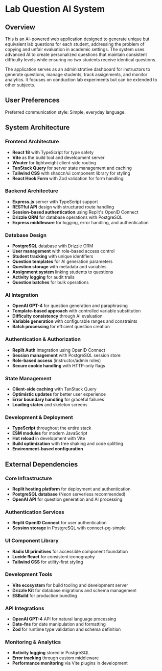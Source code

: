 # Lab Question AI System

## Overview

This is an AI-powered web application designed to generate unique but equivalent lab questions for each student, addressing the problem of copying and unfair evaluation in academic settings. The system uses advanced AI to create personalized questions that maintain consistent difficulty levels while ensuring no two students receive identical questions.

The application serves as an administrative dashboard for instructors to generate questions, manage students, track assignments, and monitor analytics. It focuses on conduction lab experiments but can be extended to other subjects.

## User Preferences

Preferred communication style: Simple, everyday language.

## System Architecture

### Frontend Architecture
- **React 18** with TypeScript for type safety
- **Vite** as the build tool and development server
- **Wouter** for lightweight client-side routing
- **TanStack Query** for server state management and caching
- **Tailwind CSS** with shadcn/ui component library for styling
- **React Hook Form** with Zod validation for form handling

### Backend Architecture
- **Express.js** server with TypeScript support
- **RESTful API** design with structured route handling
- **Session-based authentication** using Replit's OpenID Connect
- **Drizzle ORM** for database operations with PostgreSQL
- **Express middleware** for logging, error handling, and authentication

### Database Design
- **PostgreSQL** database with Drizzle ORM
- **User management** with role-based access control
- **Student tracking** with unique identifiers
- **Question templates** for AI generation parameters
- **Question storage** with metadata and variables
- **Assignment system** linking students to questions
- **Activity logging** for audit trails
- **Question batches** for bulk operations

### AI Integration
- **OpenAI GPT-4** for question generation and paraphrasing
- **Template-based approach** with controlled variable substitution
- **Difficulty consistency** through AI evaluation
- **Variable generation** with configurable ranges and constraints
- **Batch processing** for efficient question creation

### Authentication & Authorization
- **Replit Auth** integration using OpenID Connect
- **Session management** with PostgreSQL session store
- **Role-based access** (instructor/admin roles)
- **Secure cookie handling** with HTTP-only flags

### State Management
- **Client-side caching** with TanStack Query
- **Optimistic updates** for better user experience
- **Error boundary handling** for graceful failures
- **Loading states** and skeleton screens

### Development & Deployment
- **TypeScript** throughout the entire stack
- **ESM modules** for modern JavaScript
- **Hot reload** in development with Vite
- **Build optimization** with tree shaking and code splitting
- **Environment-based configuration**

## External Dependencies

### Core Infrastructure
- **Replit hosting platform** for deployment and authentication
- **PostgreSQL database** (Neon serverless recommended)
- **OpenAI API** for question generation and AI processing

### Authentication Services
- **Replit OpenID Connect** for user authentication
- **Session storage** in PostgreSQL with connect-pg-simple

### UI Component Library
- **Radix UI primitives** for accessible component foundation
- **Lucide React** for consistent iconography
- **Tailwind CSS** for utility-first styling

### Development Tools
- **Vite ecosystem** for build tooling and development server
- **Drizzle Kit** for database migrations and schema management
- **ESBuild** for production bundling

### API Integrations
- **OpenAI GPT-4** API for natural language processing
- **Date-fns** for date manipulation and formatting
- **Zod** for runtime type validation and schema definition

### Monitoring & Analytics
- **Activity logging** stored in PostgreSQL
- **Error tracking** through custom middleware
- **Performance monitoring** via Vite plugins in development